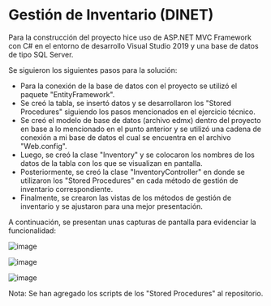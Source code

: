 # Gestión de Inventario (DINET)

Para la construcción del proyecto hice uso de ASP.NET MVC Framework con C# en el entorno de desarrollo Visual Studio 2019 y una base de datos de tipo SQL Server. 

Se siguieron los siguientes pasos para la solución:
- Para la conexión de la base de datos con el proyecto se utilizó el paquete "EntityFramework".
- Se creó la tabla, se insertó datos y se desarrollaron los "Stored Procedures" siguiendo los pasos mencionados en el ejercicio técnico.
- Se creó el modelo de base de datos (archivo edmx) dentro del proyecto en base a lo mencionado en el punto anterior y se utilizó una cadena de conexión a mi base de datos el cual se encuentra en el archivo "Web.config".
- Luego, se creó la clase "Inventory" y se colocaron los nombres de los datos de la tabla con los que se visualizan en pantalla.
- Posteriormente, se creó la clase "InventoryController" en donde se utilizaron los "Stored Procedures" en cada método de gestión de inventario correspondiente.
- Finalmente, se crearon las vistas de los métodos de gestión de inventario y se ajustaron para una mejor presentación.

A continuación, se presentan unas capturas de pantalla para evidenciar la funcionalidad:

![image](https://github.com/user-attachments/assets/53ad0c53-4ab1-41f8-a371-3a0eee822f65)

![image](https://github.com/user-attachments/assets/a9751bb0-f204-4902-aa2f-53f2c87a5c70)

![image](https://github.com/user-attachments/assets/318c72e1-51f5-45e9-8828-198ddd38c44c)

Nota: Se han agregado los scripts de los "Stored Procedures" al repositorio.
